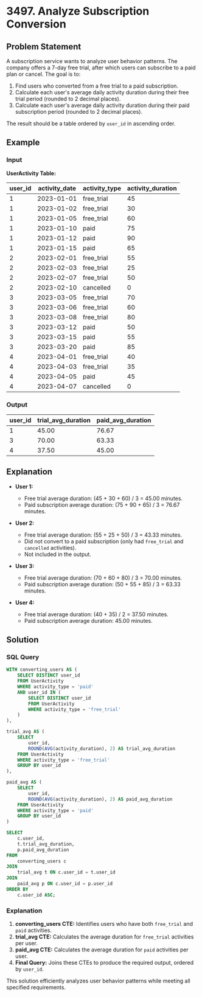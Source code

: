 # 3497. Analyze Subscription Conversion

## Problem Statement

A subscription service wants to analyze user behavior patterns. The company offers a 7-day free trial, after which users can subscribe to a paid plan or cancel. The goal is to:

1. Find users who converted from a free trial to a paid subscription.
2. Calculate each user's average daily activity duration during their free trial period (rounded to 2 decimal places).
3. Calculate each user's average daily activity duration during their paid subscription period (rounded to 2 decimal places).

The result should be a table ordered by `user_id` in ascending order.

## Example

### Input

**UserActivity Table:**

| user_id | activity_date | activity_type | activity_duration |
|---------|---------------|---------------|-------------------|
| 1       | 2023-01-01    | free_trial    | 45                |
| 1       | 2023-01-02    | free_trial    | 30                |
| 1       | 2023-01-05    | free_trial    | 60                |
| 1       | 2023-01-10    | paid          | 75                |
| 1       | 2023-01-12    | paid          | 90                |
| 1       | 2023-01-15    | paid          | 65                |
| 2       | 2023-02-01    | free_trial    | 55                |
| 2       | 2023-02-03    | free_trial    | 25                |
| 2       | 2023-02-07    | free_trial    | 50                |
| 2       | 2023-02-10    | cancelled     | 0                 |
| 3       | 2023-03-05    | free_trial    | 70                |
| 3       | 2023-03-06    | free_trial    | 60                |
| 3       | 2023-03-08    | free_trial    | 80                |
| 3       | 2023-03-12    | paid          | 50                |
| 3       | 2023-03-15    | paid          | 55                |
| 3       | 2023-03-20    | paid          | 85                |
| 4       | 2023-04-01    | free_trial    | 40                |
| 4       | 2023-04-03    | free_trial    | 35                |
| 4       | 2023-04-05    | paid          | 45                |
| 4       | 2023-04-07    | cancelled     | 0                 |

### Output

| user_id | trial_avg_duration | paid_avg_duration |
|---------|--------------------|-------------------|
| 1       | 45.00              | 76.67             |
| 3       | 70.00              | 63.33             |
| 4       | 37.50              | 45.00             |

## Explanation

- **User 1:**
  - Free trial average duration: (45 + 30 + 60) / 3 = 45.00 minutes.
  - Paid subscription average duration: (75 + 90 + 65) / 3 = 76.67 minutes.

- **User 2:**
  - Free trial average duration: (55 + 25 + 50) / 3 = 43.33 minutes.
  - Did not convert to a paid subscription (only had `free_trial` and `cancelled` activities).
  - Not included in the output.

- **User 3:**
  - Free trial average duration: (70 + 60 + 80) / 3 = 70.00 minutes.
  - Paid subscription average duration: (50 + 55 + 85) / 3 = 63.33 minutes.

- **User 4:**
  - Free trial average duration: (40 + 35) / 2 = 37.50 minutes.
  - Paid subscription average duration: 45.00 minutes.

## Solution

### SQL Query

```sql
WITH converting_users AS (
    SELECT DISTINCT user_id
    FROM UserActivity
    WHERE activity_type = 'paid'
    AND user_id IN (
        SELECT DISTINCT user_id
        FROM UserActivity
        WHERE activity_type = 'free_trial'
    )
),

trial_avg AS (
    SELECT
        user_id,
        ROUND(AVG(activity_duration), 2) AS trial_avg_duration
    FROM UserActivity
    WHERE activity_type = 'free_trial'
    GROUP BY user_id
),

paid_avg AS (
    SELECT
        user_id,
        ROUND(AVG(activity_duration), 2) AS paid_avg_duration
    FROM UserActivity
    WHERE activity_type = 'paid'
    GROUP BY user_id
)

SELECT
    c.user_id,
    t.trial_avg_duration,
    p.paid_avg_duration
FROM
    converting_users c
JOIN
    trial_avg t ON c.user_id = t.user_id
JOIN
    paid_avg p ON c.user_id = p.user_id
ORDER BY
    c.user_id ASC;
```

### Explanation

1. **converting_users CTE:** Identifies users who have both `free_trial` and `paid` activities.
2. **trial_avg CTE:** Calculates the average duration for `free_trial` activities per user.
3. **paid_avg CTE:** Calculates the average duration for `paid` activities per user.
4. **Final Query:** Joins these CTEs to produce the required output, ordered by `user_id`.

This solution efficiently analyzes user behavior patterns while meeting all specified requirements.
